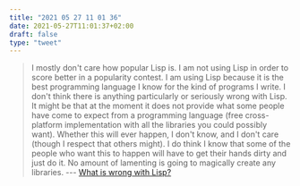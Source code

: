 ```yaml
---
title: "2021 05 27 11 01 36"
date: 2021-05-27T11:01:37+02:00
draft: false
type: "tweet"
---
```

> I mostly don't care how popular Lisp is. I am not using Lisp in order to score better in a popularity contest. I am using Lisp because it is the best programming language I know for the kind of programs I write. I don't think there is anything particularly or seriously wrong with Lisp. It might be that at the moment it does not provide what some people have come to expect from a programming language (free cross-platform implementation with all the libraries you could possibly want). Whether this will ever happen, I don't know, and I don't care (though I respect that others might). I do think I know that some of the people who want this to happen will have to get their hands dirty and just do it. No amount of lamenting is going to magically create any libraries. --- [What is wrong with Lisp?](http://metamodular.com/Essays/wrong.html)
